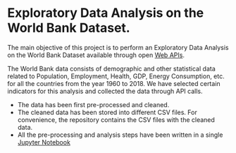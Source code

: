 # Exploratory Data Analysis on the World Bank Dataset.

The main objective of this project is to perform an Exploratory Data Analysis on the World Bank Dataset available through open [Web APIs](https://datahelpdesk.worldbank.org/knowledgebase/articles/889392-api-documentation).

The World Bank data consists of demographic and other statistical data related to Population, Employment, Health, GDP, Energy Consumption, etc. for all the countries from the year 1960 to 2018. We have selected certain indicators for this analysis and collected the data through API calls.

* The data has been first pre-processed and cleaned.
* The cleaned data has been stored into different CSV files. For convenience, the repository contains the CSV files with the cleaned data.
* All the pre-processing and analysis steps have been written in a single [Jupyter Notebook](https://github.com/shwetajoshi601/world-bank-data-analysis/blob/master/world-bank-data-eda.ipynb)
